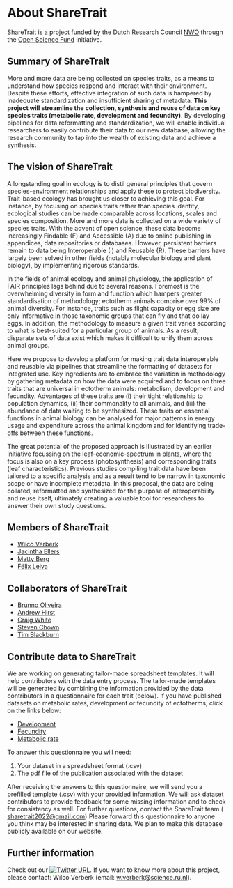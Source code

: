 # About ShareTrait
 
ShareTrait is a project funded by the Dutch Research Council [NWO](https://www.nwo.nl/en) through the [Open Science Fund](https://www.nwo.nl/en/researchprogrammes/open-science/open-science-fund) initiative.

## Summary of ShareTrait

More and more data are being collected on species traits, as a means to understand how species respond and interact with their environment. Despite these
efforts, effective integration of such data is hampered by inadequate standardization and insufficient sharing of metadata. **This project will streamline the collection, synthesis and reuse of data on key species traits (metabolic rate, development and fecundity)**. By developing pipelines for data reformatting and standardization, we will enable individual researchers to easily contribute their data to our new database, allowing the research community to tap into the wealth of existing data and achieve a synthesis.

## The vision of ShareTrait
A longstanding goal in ecology is to distil general principles that govern species-environment relationships and apply these to protect biodiversity. Trait-based ecology has brought us closer to achieving this goal. For instance, by focusing on species traits rather than species identity, ecological studies can be made comparable across locations, scales and species composition. More and more data is collected on a wide variety of species traits. With the advent of open science, these data become increasingly Findable (F) and Accessible (A) due to online publishing in appendices, data repositories or databases. However, persistent barriers remain to data being Interoperable (I) and Reusable (R). These barriers have largely been solved in other fields (notably molecular biology and plant biology), by implementing rigorous standards.

In the fields of animal ecology and animal physiology, the application of FAIR principles lags behind due to several reasons. Foremost is the overwhelming diversity in form and function which hampers greater standardisation of methodology; ectotherm animals comprise over 99% of animal diversity. For instance, traits such as flight capacity or egg size are only informative in those taxonomic groups that can fly and that do lay eggs. In addition, the methodology to measure a given trait varies according to what is best-suited for a particular group of animals. As a result, disparate sets of data exist which makes it difficult to unify them across animal groups.

Here we propose to develop a platform for making trait data interoperable and reusable via pipelines that streamline the formatting of datasets for integrated use. Key ingredients are to embrace the variation in methodology by gathering metadata on how the data were acquired and to focus on three traits that are universal in ectotherm animals: metabolism, development and fecundity. Advantages of these traits are (i) their tight relationship to population dynamics, (ii) their commonality to all animals, and (iii) the abundance of data waiting to be synthesized. These traits on essential functions in animal biology can be analysed for major patterns in energy usage and expenditure across the animal kingdom and for identifying trade-offs between these functions.

The great potential of the proposed approach is illustrated by an earlier initiative focussing on the leaf-economic-spectrum in plants, where the focus is also on a key process (photosynthesis) and corresponding traits (leaf characteristics). Previous studies compiling trait data have been tailored to a specific analysis and as a result tend to be narrow in taxonomic scope or have incomplete metadata. In this proposal, the data are being collated, reformatted and synthesized for the purpose of interoperability and reuse itself, ultimately creating a valuable tool for researchers to answer their own study questions.

## Members of ShareTrait

- [Wilco Verberk](https://www.ru.nl/personen/verberk-w/) 
- [Jacintha Ellers](https://www.amsterdamecology.nl/principal-investigators/jacintha-ellers/)
- [Matty Berg](https://research.vu.nl/en/persons/matty-berg)
- [Félix Leiva](https://github.com/felixpleiva)

## Collaborators of ShareTrait

- [Brunno Oliveira](https://oliveirabrunno.wordpress.com/)
- [Andrew Hirst](https://www.ntu.ac.uk/staff-profiles/animal-rural-environmental-sciences/andrew-hirst)
- [Craig White](https://evolutionaryphysiology.com/lab-members/craig-white/)
- [Steven Chown](https://chownlab.com/prof-steven-chown/)
- [Tim Blackburn](https://tblackburn4.wixsite.com/blackburninvasion)

## Contribute data to ShareTrait
We are working on generating tailor-made spreadsheet templates. It will help contributors with the data entry process. The tailor-made templates will be generated by combining the information provided by the data contributors in a questionnaire for each trait (below). If you have published datasets on metabolic rates, development or fecundity of ectotherms, click on the links below:

- [Development](https://forms.gle/SPYmgN7wfhYXBjG87)
- [Fecundity](https://forms.gle/XKUENHXgzPYwVj3V9)
- [Metabolic rate]( https://forms.gle/fqXQktCYDi8kCcpu5)

To answer this questionnaire you will need:

1. Your dataset in a spreadsheet format (.csv)
2. The pdf file of the publication associated with the dataset

After receiving the answers to this questionnaire, we will send you a prefilled template (.csv) with your provided information. We will ask dataset contributors to provide feedback for some missing information and to check for consistency as well.
For further questions, contact the ShareTrait team ( sharetrait2022@gmail.com).Please forward this questionnaire to anyone you think may be interested in sharing data. We plan to make this database publicly available on our website.


## Further information
Check out our [![Twitter URL](https://img.shields.io/twitter/url/https/twitter.com/share.svg?style=social&label=Follow%20%40share_trait)](https://twitter.com/share_trait). If you want to know more about this project, please contact: Wilco Verberk (email: w.verberk@science.ru.nl).

